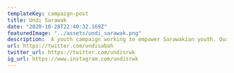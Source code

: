 ```yaml
---
templateKey: campaign-post
title: Undi Sarawak
date: "2020-10-28T22:40:32.169Z"
featuredImage: "../assets/undi_sarawak.png"
description:  A youth campaign working to empower Sarawakian youth. Our goal is to raise awareness on their democratic rights and ensure that they have the knowledge on how to exercise them.  
url: https://twitter.com/undisabah
twitter_url: https://twitter.com/undisrwk
ig_url: https://www.instagram.com/undisrwk
---
```

